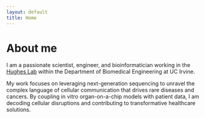 ```yaml
---
layout: default
title: Home
---
```


# About me

I am a passionate scientist, engineer, and bioinformatician working in the [Hughes Lab](https://faculty.sites.uci.edu/hugheslab/) within the Department of Biomedical Engineering at UC Irvine. 

My work focuses on leveraging next-generation sequencing to unravel the complex language of cellular communication that drives rare diseases and cancers. By coupling in vitro organ-on-a-chip models with patient data, I am decoding cellular disruptions and contributing to transformative healthcare solutions.

